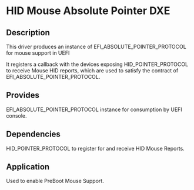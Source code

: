 # HID Mouse Absolute Pointer DXE

## Description

This driver produces an instance of EFI_ABSOLUTE_POINTER_PROTOCOL for mouse support in UEFI

It registers a callback with the devices exposing HID_POINTER_PROTOCOL to receive Mouse HID reports,
which are used to satisfy the contract of EFI_ABSOLUTE_POINTER_PROTOCOL.

## Provides

EFI_ABSOLUTE_POINTER_PROTOCOL instance for consumption by UEFI console.

## Dependencies

HID_POINTER_PROTOCOL to register for and receive HID Mouse Reports.

## Application

Used to enable PreBoot Mouse Support.
